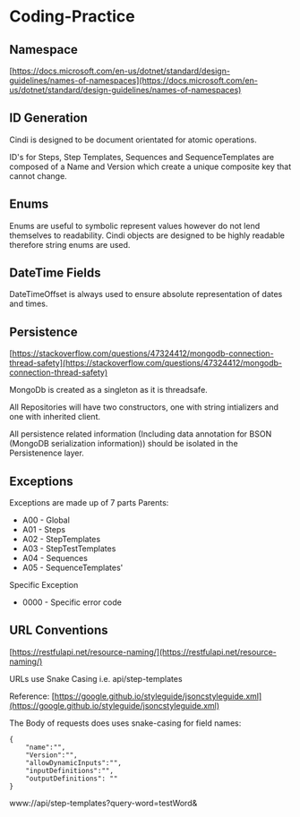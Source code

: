 # Coding-Practice

## Namespace

[https://docs.microsoft.com/en-us/dotnet/standard/design-guidelines/names-of-namespaces](https://docs.microsoft.com/en-us/dotnet/standard/design-guidelines/names-of-namespaces)

## ID Generation

Cindi is designed to be document orientated for atomic operations.

ID's for Steps, Step Templates, Sequences and SequenceTemplates are composed of a Name and Version which create a unique composite key that cannot change.

## Enums

Enums are useful to symbolic represent values however do not lend themselves to readability. Cindi objects are designed to be highly readable therefore string enums are used.

## DateTime Fields

DateTimeOffset is always used to ensure absolute representation of dates and times.

## Persistence

[https://stackoverflow.com/questions/47324412/mongodb-connection-thread-safety](https://stackoverflow.com/questions/47324412/mongodb-connection-thread-safety)

MongoDb is created as a singleton as it is threadsafe.

All Repositories will have two constructors, one with string intializers and one with inherited client.

All persistence related information \(Including data annotation for BSON \(MongoDB serialization information\)\) should be isolated in the Persistenence layer.

## Exceptions

Exceptions are made up of 7 parts Parents:

* A00 - Global
* A01 - Steps
* A02 - StepTemplates
* A03 - StepTestTemplates
* A04 - Sequences
* A05 - SequenceTemplates'

Specific Exception

* 0000 - Specific error code

## URL Conventions

[https://restfulapi.net/resource-naming/](https://restfulapi.net/resource-naming/)

URLs use Snake Casing i.e. api/step-templates

Reference: [https://google.github.io/styleguide/jsoncstyleguide.xml](https://google.github.io/styleguide/jsoncstyleguide.xml)

The Body of requests does uses snake-casing for field names:

```text
{
    "name":"",
    "Version":"",
    "allowDynamicInputs":"",
    "inputDefinitions":"",
    "outputDefinitions": ""
}
```

www://api/step-templates?query-word=testWord&

